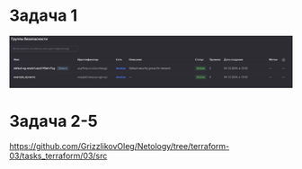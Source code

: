 # Задача 1

![Группа Безопасности](https://github.com/GrizzlikovOleg/Netology/blob/main/tasks_terraform/03/task03terraform_SecG.png)

# Задача 2-5

https://github.com/GrizzlikovOleg/Netology/tree/terraform-03/tasks_terraform/03/src